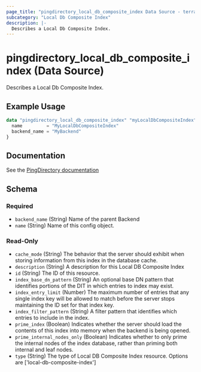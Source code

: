```yaml
---
page_title: "pingdirectory_local_db_composite_index Data Source - terraform-provider-pingdirectory"
subcategory: "Local Db Composite Index"
description: |-
  Describes a Local Db Composite Index.
---
```


# pingdirectory_local_db_composite_index (Data Source)

Describes a Local Db Composite Index.

## Example Usage

```terraform
data "pingdirectory_local_db_composite_index" "myLocalDbCompositeIndex" {
  name         = "MyLocalDbCompositeIndex"
  backend_name = "MyBackend"
}
```

## Documentation
See the [PingDirectory documentation](https://docs.pingidentity.com/r/en-us/pingdirectory-93/pd_ds_composite_indexes)

<!-- schema generated by tfplugindocs -->
## Schema

### Required

- `backend_name` (String) Name of the parent Backend
- `name` (String) Name of this config object.

### Read-Only

- `cache_mode` (String) The behavior that the server should exhibit when storing information from this index in the database cache.
- `description` (String) A description for this Local DB Composite Index
- `id` (String) The ID of this resource.
- `index_base_dn_pattern` (String) An optional base DN pattern that identifies portions of the DIT in which entries to index may exist.
- `index_entry_limit` (Number) The maximum number of entries that any single index key will be allowed to match before the server stops maintaining the ID set for that index key.
- `index_filter_pattern` (String) A filter pattern that identifies which entries to include in the index.
- `prime_index` (Boolean) Indicates whether the server should load the contents of this index into memory when the backend is being opened.
- `prime_internal_nodes_only` (Boolean) Indicates whether to only prime the internal nodes of the index database, rather than priming both internal and leaf nodes.
- `type` (String) The type of Local DB Composite Index resource. Options are ['local-db-composite-index']

